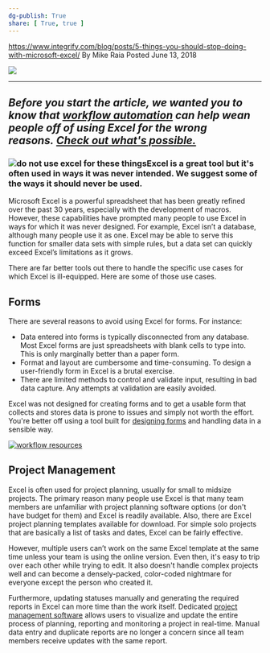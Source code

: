 ```yaml
---
dg-publish: True
share: [ True, true ]
---
```

https://www.integrify.com/blog/posts/5-things-you-should-stop-doing-with-microsoft-excel/
By Mike Raia Posted June 13, 2018

![](https://www.integrify.com/site/assets/files/2296/ways-not-to-use-excel-form.gif)

---


_Before you start the article, we wanted you to know that [workflow automation](https://www.integrify.com/landing-pages/workflow-automation/) can help wean people off of using Excel for the wrong reasons. [Check out what's possible.](https://www.integrify.com/landing-pages/workflow-automation/)_
---


### ![do not use excel for these things](https://www.integrify.com/site/assets/files/2296/excel-is-not-for.400x0-is.png)Excel is a great tool but it's often used in ways it was never intended. We suggest some of the ways it should **never** be used.

Microsoft Excel is a powerful spreadsheet that has been greatly refined over the past 30 years, especially with the development of macros. However, these capabilities have prompted many people to use Excel in ways for which it was never designed. For example, Excel isn’t a database, although many people use it as one. Excel may be able to serve this function for smaller data sets with simple rules, but a data set can quickly exceed Excel’s limitations as it grows. 

There are far better tools out there to handle the specific use cases for which Excel is ill-equipped. Here are some of those use cases.

## Forms

There are several reasons to avoid using Excel for forms. For instance:

-   Data entered into forms is typically disconnected from any database. Most Excel forms are just spreadsheets with blank cells to type into. This is only marginally better than a paper form.
-   Format and layout are cumbersome and time-consuming. To design a user-friendly form in Excel is a brutal exercise.
-   There are limited methods to control and validate input, resulting in bad data capture. Any attempts at validation are easily avoided.

Excel was not designed for creating forms and to get a usable form that collects and stores data is prone to issues and simply not worth the effort. You're better off using a tool built for [designing forms](https://www.integrify.com/features/form-designer/) and handling data in a sensible way.

[![workflow resources](https://no-cache.hubspot.com/cta/default/610486/40dfc51f-f3be-450d-baf2-36361cc5b265.png)](https://cta-redirect.hubspot.com/cta/redirect/610486/40dfc51f-f3be-450d-baf2-36361cc5b265)

## Project Management

Excel is often used for project planning, usually for small to midsize projects. The primary reason many people use Excel is that many team members are unfamiliar with project planning software options (or don't have budget for them) and Excel is readily available. Also, there are Excel project planning templates available for download. For simple solo projects that are basically a list of tasks and dates, Excel can be fairly effective.

However, multiple users can’t work on the same Excel template at the same time unless your team is using the online version. Even then, it's easy to trip over each other while trying to edit. It also doesn't handle complex projects well and can become a densely-packed, color-coded nightmare for everyone except the person who created it.

Furthermore, updating statuses manually and generating the required reports in Excel can more time than the work itself. Dedicated [project management software](https://www.capterra.com/project-management-software/) allows users to visualize and update the entire process of planning, reporting and monitoring a project in real-time. Manual data entry and duplicate reports are no longer a concern since all team members receive updates with the same report.